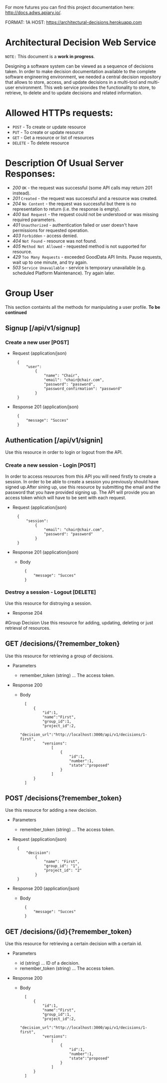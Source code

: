 For more futures you can find this project documentation here: http://docs.adws.apiary.io/.

FORMAT: 1A
HOST: https://architectural-decisions.herokuapp.com

# Architectural Decision Web Service

<code>NOTE:</code> This document is a **work in progress**.

Designing a software system can be viewed as a sequence of decisions taken. 
In order to make decision documentation available to the complete software 
engineering environment, we needed a central decision repository that allows
to store, access, and update decisions in a multi-tool and multi-user 
environment. This web service provides the functionality to store, to retrieve, to delete and to 
update decisions and related information.

# **Allowed HTTPs requests:**
* <code>POST</code> - To create or update resource
* <code>PUT</code> - To create or update resource
* <code>GET</code> - Get a resource or list of resources
* <code>DELETE</code> - To delete resource

# **Description Of Usual Server Responses:**
* _200_ <code>OK</code> - the request was successful (some API calls may return 201 instead).
* _201_ <code>Created</code> - the request was successful and a resource was created.
* _204_ <code>No Content</code> - the request was successful but there is no representation to return (i.e. the response is empty).
* _400_ <code>Bad Request</code> - the request could not be understood or was missing required parameters.
* _401_ <code>Unauthorized</code> - authentication failed or user doesn't have permissions for requested operation.
* _403_ <code>Forbidden</code> - access denied.
* _404_ <code>Not Found</code> - resource was not found.
* _405_ <code>Method Not Allowed</code> - requested method is not supported for resource.
* _429_ <code>Too Many Requests</code> - exceeded GoodData API limits. Pause requests, wait up to one minute, and try again.
* _503_ <code>Service Unavailable</code> - service is temporary unavailable (e.g. scheduled Platform Maintenance). Try again later.

# Group User
This section containts all the methods for manipulating a user profile. **To be continued**

## Signup [/api/v1/signup]

### Create a new user [POST]
+ Request (application/json)

        { 
            "user": 
                { 
                    "name": "Chair",
                    "email": "chair@chair.com", 
                    "password": "password", 
                    "password_confirmation": "password" 
                } 
        }

+ Response 201 (application/json)

        { 
            "message": "Succes" 
        }

## Authentication [/api/v1/signin]
Use this resource in order to login or logout from the API.

### Create a new session - Login [POST]
In order to access resources from this API you will need firstly to create a
session. In order to be able to create a session you previously should have
signed up.After sining up, use this resource by submitting the email and the
password that you have provided signing up. The API will provide you an 
access token which will have to be sent with each request.
+ Request (application/json)

        { 
            "session": 
                { 
                    "email": "chair@chair.com", 
                    "password": "password" 
                } 
        }
    
+ Response 201 (application/json)
    + Body

            { 
                "message": "Succes"    
            }

### Destroy a session - Logout [DELETE]
Use this resource for distroying a session.
+ Response 204

#Group Decision
Use this resource for adding, updating, deleting or just retrieval of 
resources.

## GET /decisions/{?remember_token}
Use this resource for retrieving a group of decisions.

+ Parameters
     + remember_token (string) ... The access token.

+ Response 200
    + Body 
    
            [
                {
                    "id":1,
                    "name":"First",
                    "group_id":1,
                    "project_id":2,
                    "decision_url":"http://localhost:3000/api/v1/decisions/1-first",
                    "versions":
                        [
                            {
                                "id":1,
                                "number":1,
                                "state":"proposed"
                            }
                        ]
                }
            ]

## POST /decisions{?remember_token}
Use this resource for adding a new decision.

+ Parameters
    + remember_token (string) ... The access token.

+ Request (application/json)

        { 
            "decision": 
                { 
                    "name": "First", 
                    "group_id": "1", 
                    "project_id": "2"
                } 
        }
    
+ Response 200 (application/json)
    + Body

            { 
                "message": "Succes" 
            }


## GET /decisions/{id}{?remember_token}
Use this resource for retrieving a certain decision with a certain id.

+ Parameters
    + id (string) ... ID of a decision.
    + remember_token (string) ... The access token.
    
+ Response 200
    + Body 
    
            [
                {
                    "id":1,
                    "name":"First",
                    "group_id":1,
                    "project_id":2,
                    "decision_url":"http://localhost:3000/api/v1/decisions/1-first",
                    "versions":
                        [
                            {
                                "id":1,
                                "number":1,
                                "state":"proposed"
                            }
                        ]
                }
            ]